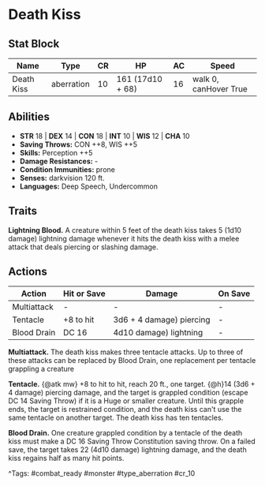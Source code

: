 # Death Kiss

## Stat Block

| Name | Type | CR | HP | AC | Speed |
|------|------|----|----|----|-------|
| Death Kiss | aberration | 10 | 161 (17d10 + 68) | 16 | walk 0, canHover True |

## Abilities

- **STR** 18 | **DEX** 14 | **CON** 18 | **INT** 10 | **WIS** 12 | **CHA** 10
- **Saving Throws:** CON ++8, WIS ++5  
- **Skills:** Perception ++5  
- **Damage Resistances:** -  
- **Condition Immunities:** prone  
- **Senses:** darkvision 120 ft.  
- **Languages:** Deep Speech, Undercommon

## Traits

**Lightning Blood.** A creature within 5 feet of the death kiss takes 5 (1d10 damage) lightning damage whenever it hits the death kiss with a melee attack that deals piercing or slashing damage.


## Actions

| Action | Hit or Save | Damage | On Save |
|--------|--------------|--------|----------|
| Multiattack | - | - | - |
| Tentacle | +8 to hit | 3d6 + 4 damage) piercing | - |
| Blood Drain | DC 16 | 4d10 damage) lightning | - |

**Multiattack.** The death kiss makes three tentacle attacks. Up to three of these attacks can be replaced by Blood Drain, one replacement per tentacle grappling a creature

**Tentacle.** {@atk mw} +8 to hit to hit, reach 20 ft., one target. {@h}14 (3d6 + 4 damage) piercing damage, and the target is grappled condition (escape DC 14 Saving Throw) if it is a Huge or smaller creature. Until this grapple ends, the target is restrained condition, and the death kiss can't use the same tentacle on another target. The death kiss has ten tentacles.

**Blood Drain.** One creature grappled condition by a tentacle of the death kiss must make a DC 16 Saving Throw Constitution saving throw. On a failed save, the target takes 22 (4d10 damage) lightning damage, and the death kiss regains half as many hit points.


^Tags: #combat_ready #monster #type_aberration #cr_10